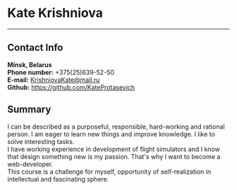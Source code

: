 # Kate Krishniova
-----------------------------------
## Contact Info
**Minsk, Belarus**  
**Phone number:** +375(25)639-52-50   
**E-mail:** KrishniovaKate@mail.ru  
**Github:** https://github.com/KateProtasevich
## Summary
I can be described as a purposeful, responsible, hard-working and rational person. I am eager to learn new things and improve knowledge. I like to solve interesting tasks.  
I have working experience in development of flight simulators and I know that design something new is my passion. That's why I want to become a web-developer.  
This course is a challenge for myself, opportunity of self-realization in intellectual and fascinating sphere.
